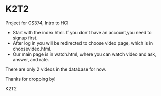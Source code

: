# K2T2
Project for CS374, Intro to HCI

- Start with the index.html. If you don't have an account,you need to signup first.
- After log in you will be redirected to choose video page, which is in choosevideo.html.
- Our main page is in watch.html, where you can watch video and ask, answer, and rate.

There are only 2 videos in the database for now.

Thanks for dropping by!

K2T2
